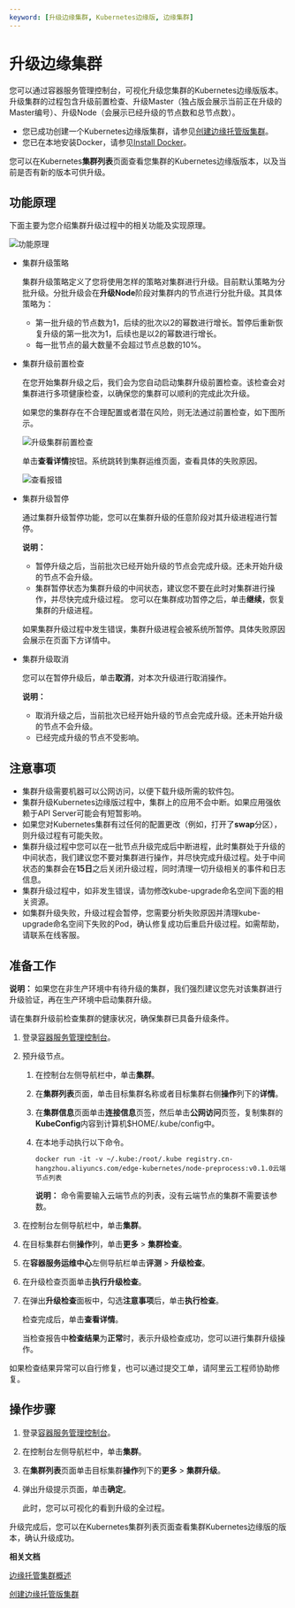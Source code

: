 ```yaml
---
keyword: [升级边缘集群, Kubernetes边缘版, 边缘集群]
---
```


# 升级边缘集群

您可以通过容器服务管理控制台，可视化升级您集群的Kubernetes边缘版版本。升级集群的过程包含升级前置检查、升级Master（独占版会展示当前正在升级的Master编号）、升级Node（会展示已经升级的节点数和总节点数）。

-   您已成功创建一个Kubernetes边缘版集群，请参见[创建边缘托管版集群](/intl.zh-CN/边缘容器服务ACK@Edge用户指南/边缘托管集群管理/创建边缘托管版集群.md)。
-   您已在本地安装Docker，请参见[Install Docker](https://docs.docker.com/install/)。

您可以在Kubernetes**集群列表**页面查看您集群的Kubernetes边缘版版本，以及当前是否有新的版本可供升级。

## 功能原理

下面主要为您介绍集群升级过程中的相关功能及实现原理。

![功能原理](https://static-aliyun-doc.oss-accelerate.aliyuncs.com/assets/img/zh-CN/6475659951/p67022.png)

-   集群升级策略

    集群升级策略定义了您将使用怎样的策略对集群进行升级。目前默认策略为分批升级。分批升级会在**升级Node**阶段对集群内的节点进行分批升级。其具体策略为：

    -   第一批升级的节点数为1，后续的批次以2的幂数进行增长。暂停后重新恢复升级的第一批次为1，后续也是以2的幂数进行增长。
    -   每一批节点的最大数量不会超过节点总数的10%。
-   集群升级前置检查

    在您开始集群升级之后，我们会为您自动启动集群升级前置检查。该检查会对集群进行多项健康检查，以确保您的集群可以顺利的完成此次升级。

    如果您的集群存在不合理配置或者潜在风险，则无法通过前置检查，如下图所示。

    ![升级集群前置检查](https://static-aliyun-doc.oss-accelerate.aliyuncs.com/assets/img/zh-CN/6475659951/p75559.png)

    单击**查看详情**按钮。系统跳转到集群运维页面，查看具体的失败原因。

    ![查看报错](https://static-aliyun-doc.oss-accelerate.aliyuncs.com/assets/img/zh-CN/7475659951/p66963.png)

-   集群升级暂停

    通过集群升级暂停功能，您可以在集群升级的任意阶段对其升级进程进行暂停。

    **说明：**

    -   暂停升级之后，当前批次已经开始升级的节点会完成升级。还未开始升级的节点不会升级。
    -   集群暂停状态为集群升级的中间状态，建议您不要在此时对集群进行操作，并尽快完成升级过程。
    您可以在集群成功暂停之后，单击**继续**，恢复集群的升级进程。

    如果集群升级过程中发生错误，集群升级进程会被系统所暂停。具体失败原因会展示在页面下方详情中。

-   集群升级取消

    您可以在暂停升级后，单击**取消**，对本次升级进行取消操作。

    **说明：**

    -   取消升级之后，当前批次已经开始升级的节点会完成升级。还未开始升级的节点不会升级。
    -   已经完成升级的节点不受影响。

## 注意事项

-   集群升级需要机器可以公网访问，以便下载升级所需的软件包。
-   集群升级Kubernetes边缘版过程中，集群上的应用不会中断。如果应用强依赖于API Server可能会有短暂影响。
-   如果您对Kubernetes集群有过任何的配置更改（例如，打开了**swap**分区），则升级过程有可能失败。
-   集群升级过程中您可以在一批节点升级完成后中断进程，此时集群处于升级的中间状态，我们建议您不要对集群进行操作，并尽快完成升级过程。处于中间状态的集群会在**15日**之后关闭升级过程，同时清理一切升级相关的事件和日志信息。
-   集群升级过程中，如非发生错误，请勿修改kube-upgrade命名空间下面的相关资源。
-   如集群升级失败，升级过程会暂停，您需要分析失败原因并清理kube-upgrade命名空间下失败的Pod，确认修复成功后重启升级过程。如需帮助，请联系在线客服。

## 准备工作

**说明：** 如果您在非生产环境中有待升级的集群，我们强烈建议您先对该集群进行升级验证，再在生产环境中启动集群升级。

请在集群升级前检查集群的健康状况，确保集群已具备升级条件。

1.  登录[容器服务管理控制台](https://cs.console.aliyun.com)。

2.  预升级节点。

    1.  在控制台左侧导航栏中，单击**集群**。

    2.  在**集群列表**页面，单击目标集群名称或者目标集群右侧**操作**列下的**详情**。

    3.  在**集群信息**页面单击**连接信息**页签，然后单击**公网访问**页签，复制集群的**KubeConfig**内容到计算机$HOME/.kube/config中。

    4.  在本地手动执行以下命令。

        ```
        docker run -it -v ~/.kube:/root/.kube registry.cn-hangzhou.aliyuncs.com/edge-kubernetes/node-preprocess:v0.1.0云端节点列表
        ```

        **说明：** 命令需要输入云端节点的列表，没有云端节点的集群不需要该参数。

3.  在控制台左侧导航栏中，单击**集群**。

4.  在目标集群右侧**操作**列，单击**更多** \> **集群检查**。

5.  在**容器服务运维中心**左侧导航栏单击**评测** \> **升级检查**。

6.  在升级检查页面单击**执行升级检查**。

7.  在弹出**升级检查**面板中，勾选**注意事项**后，单击**执行检查**。

    检查完成后，单击**查看详情**。

    当检查报告中**检查结果**为**正常**时，表示升级检查成功，您可以进行集群升级操作。


如果检查结果异常可以自行修复，也可以通过提交工单，请阿里云工程师协助修复。

## 操作步骤

1.  登录[容器服务管理控制台](https://cs.console.aliyun.com)。

2.  在控制台左侧导航栏中，单击**集群**。

3.  在**集群列表**页面单击目标集群**操作**列下的**更多** \> **集群升级**。

4.  弹出升级提示页面，单击**确定**。

    此时，您可以可视化的看到升级的全过程。


升级完成后，您可以在Kubernetes集群列表页面查看集群Kubernetes边缘版的版本，确认升级成功。

**相关文档**  


[边缘托管集群概述](t1884276.md#)

[创建边缘托管版集群](/intl.zh-CN/边缘容器服务ACK@Edge用户指南/边缘托管集群管理/创建边缘托管版集群.md)

